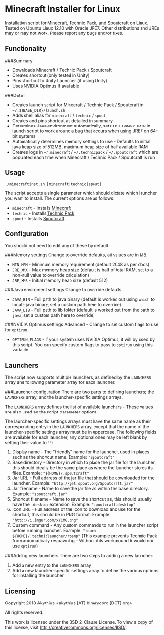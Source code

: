 Minecraft Installer for Linux
=============================

Installation script for Minecraft, Technic Pack, and Spoutcraft on Linux.
Tested on Ubuntu Linux 12.10 with Oracle JRE7. Other distributions and JREs
may or may not work. Please report any bugs and/or fixes.

Functionality
-------------

###Summary
* Downloads Minecraft / Technic Pack / Spoutcraft
* Creates shortcut (only tested in Unity)
* Pins shortcut to Unity Launcher (if using Unity)
* Uses NVIDIA Optimus if available

###Detail
* Creates launch script for Minecraft / Technic Pack / Spoutcraft in
  `~/.${BASE_DIR}/launch.sh`
* Adds shell alias for `minecraft` / `technic` / `spout`
* Creates and pins shortcut as detailed in summary
* Determines Java environment automatically, sets `LD_LIBRARY_PATH` in launch
  script to work around a bug that occurs when using JRE7 on 64-bit systems
* Automatically determines memory settings to use - Defaults to initial java
  heap size of 512MB, maximum heap size of half available RAM
* Creates logs in `~/.minecraft` / `~/.technicpack` / `~/.spoutcraft` which
  are populated each time when Minecraft / Technic Pack / Spoutcraft is run

Usage
-----

`./minecraftinst.sh [minecraft|technic|spout]`

The script accepts a single parameter which should dictate which launcher you
want to install. The current options are as follows:

* `minecraft` - Installs [Minecraft](http://minecraft.net/)
* `technic` - Installs [Technic Pack](http://www.technicpack.net/)
* `spout` - Installs [Spoutcraft](http://www.spout.org/)

Configuration
-------------

You should not need to edit any of these by default.

###Memory settings
Change to override defaults, all values are in MB.

* `MIN_MEM` - Minimum memory requirement (default 2048 as per docs)
* `JRE_XMX` - Max memory heap size (default is half of total RAM, set to a
              non-null value to override calculation)
* `JRE_XMS` - Initial memory heap size (default 512)

###Java enviroment settings
Change to override defaults.

* `JAVA_BIN` - Full path to java binary (default is worked out using `which`
               to locate java binary, set a custom path here to override)
* `JAVA_LIB` - Full path to lib folder (default is worked out from the path
               to `java`, set a custom path here to override)

###NVIDIA Optimus settings
Advanced - Change to set custom flags to use for `optirun`.

* `OPTIRUN_FLAGS` - If your system uses NVIDIA Optimus, it will by used by this
                    script. You can specify custom flags to pass to `optirun`
                    using this variable.

Launchers
---------
The script now supports multiple launchers, as defined by the `LAUNCHERS` array
and following parameter array for each launcher.

###Launcher configuration
There are two parts to defining launchers; the `LAUNCHERS` array, and the
launcher-specific settings arrays.

The `LAUNCHERS` array defines the list of available launchers - These values are
also used as the script parameter options.

The launcher-specific settings arrays must have the same name as their
corresponding entry in the `LAUNCHERS` array, except that the name of the
launcher-specific settings array must be in uppercase. The following fields
are available for each launcher, any optional ones may be left blank by
setting their value to `""`:

1. Display name - The "friendly" name for the launcher, used in places such as
   the shortcut name. Example: `"Spoutcraft"`
1. Base directory - Directory in which to place the jar file for the launcher,
   this should ideally be the same place as where the launcher stores its files.
   Example: `"${HOME}/.spoutcraft"`
1. Jar URL - Full address of the jar file that should be downloaded for the
   launcher. Example: `"http://get.spout.org/Spoutcraft.jar"`
1. Jar filename - Name to save the jar file as within the base directory.
   Example: `"spoutcraft.jar"`
1. Shortcut filename - Name to save the shortcut as, this should usually have
   the `.desktop` extension. Example: `"spoutcraft.desktop"`
1. Icon URL - Full address of the icon to download and use for the shortcut,
   this should be in PNG format. Example: `"http://i.imgur.com/xY1MG.png"`
1. Custom command - Any custom commands to run in the launcher script before
   running launcher. Example: `"touch ${HOME}/.techniclauncher/rtemp"` (This
   example prevents Technic Pack from automatically respawning - Without this
   workaround it would not use `optirun`)

###Adding new launchers
There are two steps to adding a new launcher:

1. Add a new entry to the `LAUNCHERS` array
1. Add a new launcher-specific settings array to define the various options
   for installing the launcher

Licensing
---------

Copyright 2013 Akythius <akythius [AT] binarycore [DOT] org>

All rights reserved.

This work is licensed under the BSD 2-Clause License. To view a copy of this
license, visit http://creativecommons.org/licenses/BSD/.
